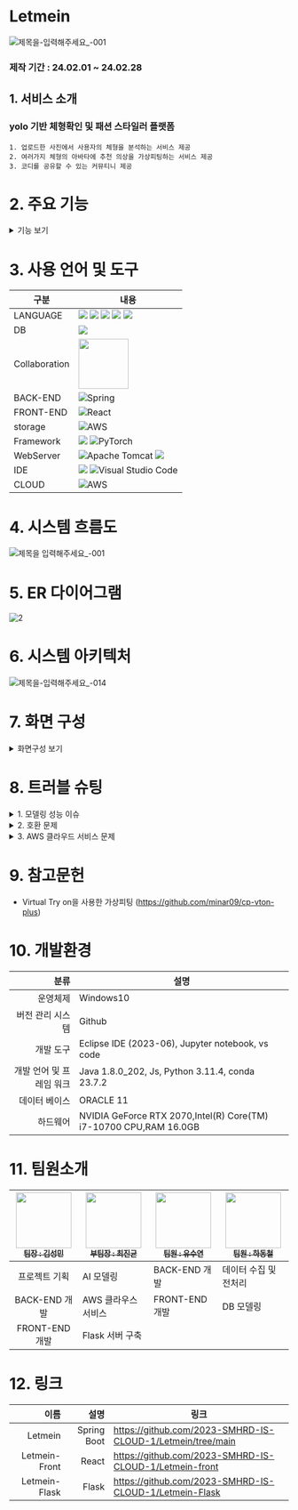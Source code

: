 # Letmein
![제목을-입력해주세요_-001](https://github.com/2023-SMHRD-IS-CLOUD-1/Letmein/assets/142488306/fe4ea166-b409-4659-867d-7cc73c32dd9b)


### 제작 기간 : 24.02.01 ~ 24.02.28

## 1. 서비스 소개

   ###  yolo 기반 체형확인 및 패션 스타일러  플랫폼

    1. 업로드한 사진에서 사용자의 체형을 분석하는 서비스 제공
    2. 여러가지 체형의 아바타에 추천 의상을 가상피팅하는 서비스 제공
    3. 코디를 공유할 수 있는 커뮤티니 제공

# 2. 주요 기능
<details>
    <summary>기능 보기</summary>

   ### 2-1 체형 분석 기능
   
   ![제목을-입력해주세요_-001 (1)](https://github.com/2023-SMHRD-IS-CLOUD-1/Letmein/assets/142488306/27ec85ab-81ac-4c5a-ad8d-f1533022278e)
   
   ![image](https://github.com/2023-SMHRD-IS-CLOUD-1/Letmein/assets/142488306/b95fe8d5-e11d-410b-8a2a-31f870ac9613)

   - 업로드한 사진에서 Face Detecting 수행하여 얼굴부분 추출
   - 추출한 사진에서 Gender Detecting을 사용하여 성별 분류
   - YOLOv8 Segment와 Mediapipe을 사용하여 체형 분석
   - 어깨와 골반 너비를 비교해 체형 등록 후 해당 체형에 해당하는 아바타 생성 
     - 어깨 > 골반 : 역삼각형
     - 어깨 = 골반 : 직사각형/모래시계형
     - 어깨 < 골반 : 삼각형

   ### 2-2 아바타 기능

   ![제목을-입력해주세요_-001 (2)](https://github.com/2023-SMHRD-IS-CLOUD-1/Letmein/assets/142488306/1a7a829d-097a-48d1-8713-fc802da35e65)

- Avatar에 masking, parse, openpose을 수행
- Cloth에 masking을 수행
- GMM 모델을 사용하여 옷을 아바타의 크기와 위치에 맞추고 자세에 따라 변형
- TOM 모델을 사용하여 매끄럽게 처리
- 체형에 맞는 아바타를 생성
- 체형에 베스트 코디 가상 피팅 서비스
   
### 2-3 커뮤니티 기능
- 무한스크롤 기능 -> 모바일에 최적화
- 인기순 / 최신순 정렬
- 작성자 / 제목 기준 검색
- 로그인 시 자유롭게 코디/아바타 등의 글 업로드 -> 마이페이지에서 확인 가능
- 좋아요 기능 구현 -> 마이페이지에서 확인 가능
- 이미지 업로드 시 AWS S3에 저장
  
### 2-4 마이페이지 기능

![001](https://github.com/2023-SMHRD-IS-CLOUD-1/Letmein/assets/142488306/f65c6bd3-871a-42d7-944d-33b1030b031a)

![002](https://github.com/2023-SMHRD-IS-CLOUD-1/Letmein/assets/142488306/2c414416-61c1-4fbf-8822-0d52f1116e5b)

- 1. 프로필 수정 기능
- 2. 고객문의 페이지 이동
- 작성한 글 목록 확인
- 좋아요 누른 글 목록 확인
- 3. 고객센터 1:1 문의글 작성
- 4. 문의글 답변 확인
 
### 2-5 관리자 페이지 기능

![제목을-입력해주세요_-018](https://github.com/2023-SMHRD-IS-CLOUD-1/Letmein/assets/142488306/037287cd-f1f6-47db-bee4-ac691fea132d)

- 1. 회원탈퇴 기능
- 2. 답변전 문의글 확인
- 3. 문의글 답변 기능

</details>


# 3. 사용 언어 및 도구
| 구분         | 내용               |
|--------------|-------------------|
| LANGUAGE    | <img src="https://img.shields.io/badge/Java-ED8B00?style=for-the-badge&logo=openjdk&logoColor=white" /> <img src="https://img.shields.io/badge/Python-14354C?style=for-the-badge&logo=python&logoColor=white" /> <img src="https://img.shields.io/badge/HTML-239120?style=for-the-badge&logo=html5&logoColor=white" /> <img src="https://img.shields.io/badge/JavaScript-F7DF1E?style=for-the-badge&logo=JavaScript&logoColor=white" /> <img src="https://img.shields.io/badge/CSS-239120?style=for-the-badge&logo=css3&logoColor=white" /> |
| DB  | <img src="https://img.shields.io/badge/Oracle-F80000?style=for-the-badge&logo=oracle&logoColor=black" />|
| Collaboration |<img src="https://bookface-images.s3.amazonaws.com/logos/1f147b7526b12554a4ea7cd2312a694892459acc.png?1630010761" width="90"> |
| BACK-END  |  ![Spring](https://img.shields.io/badge/spring-%236DB33F.svg?style=for-the-badge&logo=spring&logoColor=white)|
| FRONT-END  | ![React](https://img.shields.io/badge/react-%2320232a.svg?style=for-the-badge&logo=react&logoColor=%2361DAFB)|
| storage   | ![AWS](https://img.shields.io/badge/AWS-%23FF9900.svg?style=for-the-badge&logo=amazon-aws&logoColor=white) |
| Framework | <img src="https://img.shields.io/badge/TensorFlow-FF6F00?style=for-the-badge&logo=tensorflow&logoColor=white" />  ![PyTorch](https://img.shields.io/badge/PyTorch-%23EE4C2C.svg?style=for-the-badge&logo=PyTorch&logoColor=white)  |
| WebServer    | ![Apache Tomcat](https://img.shields.io/badge/apache%20tomcat-%23F8DC75.svg?style=for-the-badge&logo=apache-tomcat&logoColor=black) <img src="https://img.shields.io/badge/Flask-000000?style=for-the-badge&logo=flask&logoColor=white" />   |
| IDE   | <img src="https://img.shields.io/badge/Eclipse-2C2255?style=for-the-badge&logo=eclipse&logoColor=white" /> ![Visual Studio Code](https://img.shields.io/badge/Visual%20Studio%20Code-0078d7.svg?style=for-the-badge&logo=visual-studio-code&logoColor=white)|
| CLOUD   | ![AWS](https://img.shields.io/badge/AWS-%23FF9900.svg?style=for-the-badge&logo=amazon-aws&logoColor=white) |



# 4. 시스템 흐름도

![제목을 입력해주세요_-001](https://github.com/2023-SMHRD-IS-CLOUD-1/Letmein/assets/142488306/fba40d8b-1ac1-43f9-a72d-9ef4198d56b3)



# 5. ER 다이어그램

![2](https://github.com/2023-SMHRD-IS-CLOUD-1/Letmein/assets/123911778/7ad2409c-7309-4c30-93e2-094589d994c4)




# 6. 시스템 아키텍처

![제목을-입력해주세요_-014](https://github.com/2023-SMHRD-IS-CLOUD-1/Letmein/assets/142488306/153acd97-7efd-4569-9ab5-cbe95bde1e3c)



# 7. 화면 구성

<details>
    <summary>화면구성 보기</summary>
<!-- summary 아래 한칸 공백 두고 내용 삽입 -->
   
   #### 7-1 메인 페이지
   ![제목 없는 동영상 - Clipchamp로 제작](https://github.com/yusuyeon1111/portfolio/assets/142488306/e94a754c-fa5c-4b7a-b925-be1531f704f0)

   #### 7-2 회원가입 & 로그인 페이지
   ![제목 없는 동영상 - Clipchamp로 제작](https://github.com/yusuyeon1111/portfolio/assets/142488306/f06b7c39-26ac-47eb-af1f-bc2d8ed32edc)
   
   #### 7-3 커뮤니티 페이지
 ![-Clipchamp3-ezgif com-video-to-gif-converter](https://github.com/yusuyeon1111/portfolio/assets/142488306/b5dfbf08-3f8d-4344-bc32-18f00510663f)
 
   #### 7-4 마이페이지 & 고객센터 페이지
![-Clipchamp5-ezgif com-video-to-gif-converter](https://github.com/yusuyeon1111/portfolio/assets/142488306/3d90494b-3cd9-4401-8763-cca21fa97364)

#### 7-5 이미지 업로드 & 체형 분석 결과 페이지
![제목 없는 동영상 - Clipchamp로 제작 (1)](https://github.com/yusuyeon1111/portfolio/assets/142488306/f3d0c30a-822e-4ffa-9381-7b83d1868d7b)

#### 7-6 사이즈 등록 페이지
![제목 없는 동영상 - Clipchamp로 제작 (1)](https://github.com/yusuyeon1111/portfolio/assets/142488306/f2eb06b4-19fb-4061-9660-477c28c7c9d0)

#### 7-7 아바타 페이지
![제목 없는 동영상 - Clipchamp로 제작 (3)](https://github.com/yusuyeon1111/portfolio/assets/142488306/7ac9ad8e-718b-4b45-930a-8e6966b6eed4)

#### 7-8 관리자 페이지
 ![image](https://github.com/yusuyeon1111/portfolio/assets/142488306/919ebf59-9f54-4013-976c-cf189de56682)
 
</details>

# 8. 트러블 슈팅
<details>
   <summary> 1. 모델링 성능 이슈 </summary>

<img width="594" alt="스크린샷 2024-03-06 190615" src="https://github.com/2023-SMHRD-IS-CLOUD-1/Letmein/assets/123911778/8f8d05bc-a5b0-4921-b73c-2f2b7cc0b4d8">

## 8-1) 분류 모델 성능 개선
- OpenCV에 내장되어 있는 caffe 모델을 사용했을 때 모든 아바타를 남성으로 판단하는 문제가 발생
- Face Detecting을 수행하지 못하거나 짧은 머리의 여성을 남성으로 오분류
- Face Detecting을 먼저 수행하고 분류 모델을 Tensorflow Keras의 Gender Detecting으로 모델을 변경
- 98.58%까지 정확도를 개선함

<img width="586" alt="스크린샷 2024-03-06 190623" src="https://github.com/2023-SMHRD-IS-CLOUD-1/Letmein/assets/123911778/9574b02c-6cf7-4319-a1f8-55d2a979adae">

## 8-2) Segment 모델 성능 개선
- YOLOv8 Segment 모델은 사람을 판별하는데 특화된 모델이 아니어서 사람 이외의 것이 출력되고 성능이 높지 않은 문제 발생
- Roboflow의 Instance Segment 모델을 사용하여 약 1,000장의 사람 이미지를 데이터로 학습함.
- 정확도를 44.5%에서 92.4%까지 개선함.

<img width="594" alt="스크린샷 2024-03-06 190646" src="https://github.com/2023-SMHRD-IS-CLOUD-1/Letmein/assets/123911778/b5fa0a1f-7b5f-4739-9577-59422bf92dac">


## 8-3) 가상 피팅 모델 성능 개선
- VTON에서 준비한 데이터셋에서는 Virtual Try on 모델을 사용했을 때 높은 성능을 보임
- 추가로 준비한 아바타와 의상에 대해서는 옷의 위치가 크기가 맞지 않거나 그림이 뭉게지는 문제가 발생
- 아바타와 의상의 전처리 과정을 확인하여 잘못되거나 누락된 값을 찾아 수정
- 성능 개선

</details>

<details>
   <summary> 2. 호환 문제 </summary>

## 8-4) GPU 드라이버와 Python 라이브러리 호환 문제
- Virtual Try on 모델을 사용할 때 Pytorch 프레임워크를 사용하면서 GPU를 사용.
- GPU를 사용하기 위한 Cuda, Cudnn, Pytorch와 기타 라이브러리의 버전이 일치하지 않아 문제가 발생
- 개발시 RTX2070 그래픽 카드로 개발하였으나 배포시 AWS EC2에서는 T80을 사용하여 버전 충돌
- T80에 호환되는 NVIDIA-DRIVER-470, CUDA11, Pytorch-1.8로 버전을 바꾸어 사용하여 문제 해결


</details>

</details>

<details>
   <summary> 3. AWS 클라우드 서비스 문제 </summary>

## 8-5) EC2에서 GPU 사용
- AWS EC2에서 GPU을 사용하기 위해서는 vCPU을 할당받아야 한다.
- vCPU은 SUPPORT에서 인스턴스마다 필요한 vCPU을 검색한 다음 필요한만큼 신청이 가능하다.
- vCPU을 신청하면 AWS에서 검토한 후 약 하루 뒤에 승인한다.
- AWS을 오래 사용하지 않은 계정의 경우 과금을 막기 위해 적은 용량의 신청을 제안한다.
- P2.xlarge의 경우 하나당 4의 vCPU을 사용하여 8의 vCPU을 신청하여 2개의 EC2을 생성하는데 사용했다.

   ## 8-6) S3 Policy
- AWS의 S3은 데이터를 저장하는 클라우드 저장소이다.
- S3은 접근 권한을 막기 위한 Policy가 존재하는데 AWS Policy Generator을 사용하여 접근 권한을 부여했다.
- 모든 사용자에 대하여 S3 접근 권한을 부여하면 저장소의 이름이 url에 그대로 나타나기에
- CloudFront을 사용하여 url을 변경하였다.

  ## 8-7) EC2에 배포
  ### Spring 배포
- Spring을 EC2에 배포하기 위해서는 이클립스에서 build을 수행하여 jar 파일을 생성한다.
- Github에 jar 파일을 올린 다음 EC2에서 git clone을 실행한다.
- EC2에 java을 설치한다.
- java -jar (jar 파일명)을 사용하여 파일을 실행한다.
- 배포시 한국 ORACLE과 AWS의 Region 시간이 맞지 않아 timezone region not found 에러가 발생
- 이클립스에서 timezone을 무시하는 코드를 추가하여 문제 해결

   ### Flask 배포
- github에 Python 코드를 업로드
- EC2에서 프로젝트를 다운로드
- 가상환경 구축 후 Python과 Library를 버전에 맞게 설치
- Python 파일을 실행
- Spring과 Flask은 EC2를 꺼도 서버가 유지될 수 있도록 nohub을 사용하여 실행했다.
- EC2을 실행할 때마다 IP 주소가 달라지는 것을 막기 위해 탄력적 퍼블릭 IP 주소를 할당받았다.

  ### React 배포 (S3)
- VScode에서 npm build을 실행하여 build 폴더를 생성
- S3에 build 폴더를 업로드한다.
- S3에서 IP 주소를 받아 접속한다.
- 같이 배포한 Spring, Flask와 CORs 문제가 발생하여 CloudFront을 사용하여 문제를 해결했다.

</details>

# 9. 참고문헌

- Virtual Try on을 사용한 가상피팅
(https://github.com/minar09/cp-vton-plus)


# 10. 개발환경
|                     분류 | 설명                                                              |
|-------------------------:|-------------------------------------------------------------------|
| 운영체제                 | Windows10                                                         |
| 버전 관리 시스템         | Github                                                            |
| 개발 도구                | Eclipse IDE (2023-06), Jupyter notebook, vs code                  |
| 개발 언어 및 프레임 워크 | Java 1.8.0_202, Js, Python 3.11.4, conda 23.7.2                   |
| 데이터 베이스            | ORACLE 11                                                         |
| 하드웨어                 | NVIDIA GeForce RTX 2070,Intel(R) Core(TM) i7-10700 CPU,RAM 16.0GB |



# 11. 팀원소개
| <a href="https://github.com/kkksssmmmm"><img src="https://avatars.githubusercontent.com/u/105231826?v=4" width="100px;" height="100px;" alt=""/><br /><sub><b> 팀장 : 김성민</b></sub></a> | <a href="https://github.com/Jinkyun0328"><img src="https://avatars.githubusercontent.com/u/123911778?v=4" width="100px;" alt=""/><br /><sub><b> 부팀장 : 최진균</b></sub></a> | <a href="https://github.com/ggody2"><img src="https://avatars.githubusercontent.com/u/117277864?v=4" width="100px;" alt=""/><br /><sub><b> 팀원 : 유수연</b></sub></a> | <a href="https://github.com/phc1235"><img src="https://avatars.githubusercontent.com/u/142488051?v=4" width="100px;" alt=""/><br /><sub><b> 팀원 : 하동철</b></sub></a> |
|:----------------:|---------------------|------------------------ |------------------------|
| 프로젝트 기획     | AI 모델링            | BACK-END 개발           | 데이터 수집 및 전처리    |
| BACK-END 개발    | AWS 클라우스 서비스   | FRONT-END 개발          | DB 모델링               |
| FRONT-END 개발   | Flask 서버 구축      |                         |                         |                                            

# 12. 링크
|                     이름 | 설명                                                              | 링크                                                                |
|-------------------------:|-------------------------------------------------------------------:|-------------------------------------------------------------------|
| Letmein                  | Spring Boot  |      https://github.com/2023-SMHRD-IS-CLOUD-1/Letmein/tree/main                                                              |
| Letmein-Front            | React           |     https://github.com/2023-SMHRD-IS-CLOUD-1/Letmein-front                                                               |
| Letmein-Flask            | Flask            |    https://github.com/2023-SMHRD-IS-CLOUD-1/Letmein-Flask                                                               |







